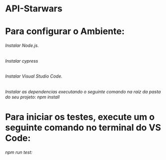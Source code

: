 # API-Starwars

# Para configurar o Ambiente:
 
###### Instalar Node.js.
###### Instalar cypress 
###### Instalar Visual Studio Code.
###### Instalar as dependencias executando o seguinte comando na raíz da pasta do seu projeto: npm install

# Para iniciar os testes, execute um o seguinte comando no terminal do VS Code:
###### npm run test:
